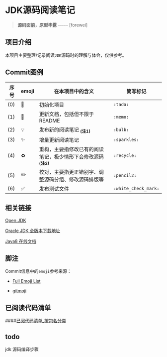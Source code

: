 # JDK源码阅读笔记
> **源码面前，原型毕露** ----- [forewei]　　 

## 项目介绍
 本项目主要整理/记录阅读`JDK`源码时的理解与体会，仅供参考。
 
 ## Commit图例
 
 | 序号 |       emoji        |                           在本项目中的含义                            |       简写标记        |
 | ---- | ------------------ | ------------------------------------------------------------------- | -------------------- |
 | (0) | :tada:             | 初始化项目                                                           | `:tada:`             |
 | (1) | :memo:             | 更新文档，包括但不限于README                                           | `:memo:`             |
 | (2) | :bulb:             | 发布新的阅读笔记 <sub>**(注1)**</sub>                                 | `:bulb:`             |
 | (3) | :sparkles:         | 增量更新阅读笔记                                                      | `:sparkles:`         |
 | (4) | :recycle:          | 重构，主要指修改已有的阅读笔记，极少情形下会修改源码 <sub>**(注2)**</sub> | `:recycle:`          |
 | (5) | :pencil2:          | 校对，主要指更正错别字、调整源码分组、修改源码排版等                      | `:pencil2:`          |
 | (6) | :white_check_mark: | 发布测试文件                                                         | `:white_check_mark:` |
 
 
 ## 相关链接
     
 [Open JDK](http://jdk.java.net/archive)
     
 [Oracle JDK 全版本下载地址](https://www.oracle.com/java/technologies/javase/javase8-archive-downloads.html)
 
 [Java8 在线文档](https://docs.oracle.com/javase/8/docs/api/)
 
 ## 脚注
     
 Commit信息中的`emoji`参考来源：
     
 * [Full Emoji List](https://unicode.org/emoji/charts/full-emoji-list.html)   
    
 * [gitmoji](https://gitmoji.carloscuesta.me/)    
 
 ## 已阅读代码清单
 
 ####[已阅代码清单_按包名分类](已阅代码清单_按包名分类.md)
 
 
 ## todo 
 jdk 源码编译步骤 